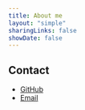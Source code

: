 ```yaml
---
title: About me
layout: "simple"
sharingLinks: false
showDate: false
---
```


## Contact

- [GitHub](https://github.com/XdpCs)
- [Email](xdpcsyy@gmail.com) 